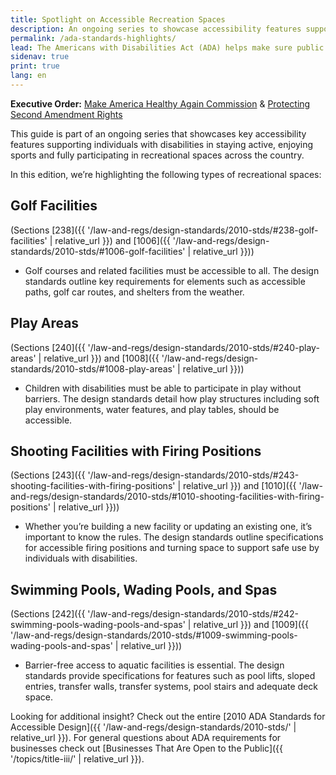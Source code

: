 ```yaml
---
title: Spotlight on Accessible Recreation Spaces
description: An ongoing series to showcase accessibility features supporting persons with disabilities in staying active and participating in recreational spaces.
permalink: /ada-standards-highlights/
lead: The Americans with Disabilities Act (ADA) helps make sure public spaces like parks, playgrounds and other sport areas are designed so people with disabilities can enjoy them safely and equally. The 2010 ADA Standards offers helpful guidelines for different types of buildings and facilities. Depending on the space, other parts of the Standards might also apply.
sidenav: true
print: true
lang: en
---
```

**Executive Order:** [Make America Healthy Again Commission](https://www.whitehouse.gov/presidential-actions/2025/02/establishing-the-presidents-make-america-healthy-again-commission/) &amp; [Protecting Second Amendment Rights](https://www.whitehouse.gov/presidential-actions/2025/02/protecting-second-amendment-rights/)

This guide is part of an ongoing series that showcases key accessibility features supporting
individuals with disabilities in staying active, enjoying sports and fully participating in
recreational spaces across the country.

In this edition, we’re highlighting the following types of recreational spaces:

## Golf Facilities
(Sections [238]({{ '/law-and-regs/design-standards/2010-stds/#238-golf-facilities' | relative_url }}) and [1006]({{ '/law-and-regs/design-standards/2010-stds/#1006-golf-facilities' | relative_url }}))
- Golf courses and related facilities must be accessible to all. The design standards outline
key requirements for elements such as accessible paths, golf car routes, and shelters from
the weather.

## Play Areas
(Sections [240]({{ '/law-and-regs/design-standards/2010-stds/#240-play-areas' | relative_url }}) and [1008]({{ '/law-and-regs/design-standards/2010-stds/#1008-play-areas' | relative_url }}))
- Children with disabilities must be able to participate in play without barriers. The design
standards detail how play structures including soft play environments, water features, and
play tables, should be accessible.

## Shooting Facilities with Firing Positions
(Sections [243]({{ '/law-and-regs/design-standards/2010-stds/#243-shooting-facilities-with-firing-positions' | relative_url }}) and [1010]({{ '/law-and-regs/design-standards/2010-stds/#1010-shooting-facilities-with-firing-positions' | relative_url }}))

- Whether you’re building a new facility or updating an existing one, it’s important to know the rules. The design standards outline specifications for accessible firing positions and turning space to support safe use by individuals with disabilities.

## Swimming Pools, Wading Pools, and Spas
(Sections [242]({{ '/law-and-regs/design-standards/2010-stds/#242-swimming-pools-wading-pools-and-spas' | relative_url }}) and [1009]({{ '/law-and-regs/design-standards/2010-stds/#1009-swimming-pools-wading-pools-and-spas' | relative_url }}))
- Barrier-free access to aquatic facilities is essential. The design standards provide
specifications for features such as pool lifts, sloped entries, transfer walls, transfer
systems, pool stairs and adequate deck space.

Looking for additional insight? Check out the entire [2010 ADA Standards for Accessible Design]({{ '/law-and-regs/design-standards/2010-stds/' | relative_url }}). For general questions about ADA requirements for businesses check out [Businesses That Are Open to the Public]({{ '/topics/title-iii/' | relative_url }}).